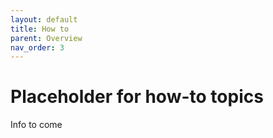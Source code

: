 ```yaml
---
layout: default
title: How to
parent: Overview
nav_order: 3
---
```


# Placeholder for how-to topics

Info to come
